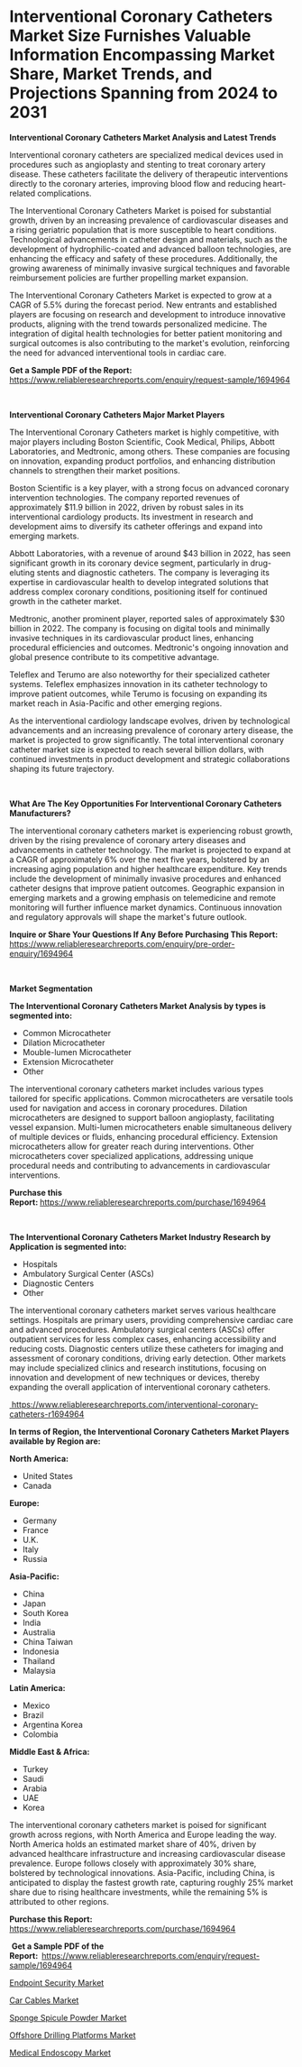 <p><h1>Interventional Coronary Catheters Market Size Furnishes Valuable Information Encompassing Market Share, Market Trends, and Projections Spanning from 2024 to 2031</h1></p><p><strong>Interventional Coronary Catheters Market Analysis and Latest Trends</strong></p>
<p><p>Interventional coronary catheters are specialized medical devices used in procedures such as angioplasty and stenting to treat coronary artery disease. These catheters facilitate the delivery of therapeutic interventions directly to the coronary arteries, improving blood flow and reducing heart-related complications.</p><p>The Interventional Coronary Catheters Market is poised for substantial growth, driven by an increasing prevalence of cardiovascular diseases and a rising geriatric population that is more susceptible to heart conditions. Technological advancements in catheter design and materials, such as the development of hydrophilic-coated and advanced balloon technologies, are enhancing the efficacy and safety of these procedures. Additionally, the growing awareness of minimally invasive surgical techniques and favorable reimbursement policies are further propelling market expansion.</p><p>The Interventional Coronary Catheters Market is expected to grow at a CAGR of 5.5% during the forecast period. New entrants and established players are focusing on research and development to introduce innovative products, aligning with the trend towards personalized medicine. The integration of digital health technologies for better patient monitoring and surgical outcomes is also contributing to the market's evolution, reinforcing the need for advanced interventional tools in cardiac care.</p></p>
<p><strong>Get a Sample PDF of the Report:&nbsp;</strong> <a href="https://www.reliableresearchreports.com/enquiry/request-sample/1694964?utm_campaign=37&utm_medium=2&utm_source=Github&utm_content=ia&utm_term=06102024&utm_id=interventional-coronary-catheters">https://www.reliableresearchreports.com/enquiry/request-sample/1694964</a></p>
<p>&nbsp;</p>
<p><strong>Interventional Coronary Catheters Major Market Players</strong></p>
<p><p>The Interventional Coronary Catheters market is highly competitive, with major players including Boston Scientific, Cook Medical, Philips, Abbott Laboratories, and Medtronic, among others. These companies are focusing on innovation, expanding product portfolios, and enhancing distribution channels to strengthen their market positions.</p><p>Boston Scientific is a key player, with a strong focus on advanced coronary intervention technologies. The company reported revenues of approximately $11.9 billion in 2022, driven by robust sales in its interventional cardiology products. Its investment in research and development aims to diversify its catheter offerings and expand into emerging markets.</p><p>Abbott Laboratories, with a revenue of around $43 billion in 2022, has seen significant growth in its coronary device segment, particularly in drug-eluting stents and diagnostic catheters. The company is leveraging its expertise in cardiovascular health to develop integrated solutions that address complex coronary conditions, positioning itself for continued growth in the catheter market.</p><p>Medtronic, another prominent player, reported sales of approximately $30 billion in 2022. The company is focusing on digital tools and minimally invasive techniques in its cardiovascular product lines, enhancing procedural efficiencies and outcomes. Medtronic's ongoing innovation and global presence contribute to its competitive advantage.</p><p>Teleflex and Terumo are also noteworthy for their specialized catheter systems. Teleflex emphasizes innovation in its catheter technology to improve patient outcomes, while Terumo is focusing on expanding its market reach in Asia-Pacific and other emerging regions.</p><p>As the interventional cardiology landscape evolves, driven by technological advancements and an increasing prevalence of coronary artery disease, the market is projected to grow significantly. The total interventional coronary catheter market size is expected to reach several billion dollars, with continued investments in product development and strategic collaborations shaping its future trajectory.</p></p>
<p>&nbsp;</p>
<p><strong>What Are The Key Opportunities For Interventional Coronary Catheters Manufacturers?</strong></p>
<p><p>The interventional coronary catheters market is experiencing robust growth, driven by the rising prevalence of coronary artery diseases and advancements in catheter technology. The market is projected to expand at a CAGR of approximately 6% over the next five years, bolstered by an increasing aging population and higher healthcare expenditure. Key trends include the development of minimally invasive procedures and enhanced catheter designs that improve patient outcomes. Geographic expansion in emerging markets and a growing emphasis on telemedicine and remote monitoring will further influence market dynamics. Continuous innovation and regulatory approvals will shape the market's future outlook.</p></p>
<p><strong>Inquire or Share Your Questions If Any Before Purchasing This Report:</strong> <a href="https://www.reliableresearchreports.com/enquiry/pre-order-enquiry/1694964?utm_campaign=37&utm_medium=2&utm_source=Github&utm_content=ia&utm_term=06102024&utm_id=interventional-coronary-catheters">https://www.reliableresearchreports.com/enquiry/pre-order-enquiry/1694964</a></p>
<p>&nbsp;</p>
<p><strong>Market Segmentation</strong></p>
<p><strong>The Interventional Coronary Catheters Market Analysis by types is segmented into:</strong></p>
<p><ul><li>Common Microcatheter</li><li>Dilation Microcatheter</li><li>Mouble-lumen Microcatheter</li><li>Extension Microcatheter</li><li>Other</li></ul></p>
<p><p>The interventional coronary catheters market includes various types tailored for specific applications. Common microcatheters are versatile tools used for navigation and access in coronary procedures. Dilation microcatheters are designed to support balloon angioplasty, facilitating vessel expansion. Multi-lumen microcatheters enable simultaneous delivery of multiple devices or fluids, enhancing procedural efficiency. Extension microcatheters allow for greater reach during interventions. Other microcatheters cover specialized applications, addressing unique procedural needs and contributing to advancements in cardiovascular interventions.</p></p>
<p><strong>Purchase this Report:&nbsp;</strong><a href="https://www.reliableresearchreports.com/purchase/1694964?utm_campaign=37&utm_medium=2&utm_source=Github&utm_content=ia&utm_term=06102024&utm_id=interventional-coronary-catheters">https://www.reliableresearchreports.com/purchase/1694964</a></p>
<p>&nbsp;</p>
<p><strong>The Interventional Coronary Catheters Market Industry Research by Application is segmented into:</strong></p>
<p><ul><li>Hospitals</li><li>Ambulatory Surgical Center (ASCs)</li><li>Diagnostic Centers</li><li>Other</li></ul></p>
<p><p>The interventional coronary catheters market serves various healthcare settings. Hospitals are primary users, providing comprehensive cardiac care and advanced procedures. Ambulatory surgical centers (ASCs) offer outpatient services for less complex cases, enhancing accessibility and reducing costs. Diagnostic centers utilize these catheters for imaging and assessment of coronary conditions, driving early detection. Other markets may include specialized clinics and research institutions, focusing on innovation and development of new techniques or devices, thereby expanding the overall application of interventional coronary catheters.</p></p>
<p><a href="https://www.reliableresearchreports.com/interventional-coronary-catheters-r1694964?utm_campaign=37&utm_medium=2&utm_source=Github&utm_content=ia&utm_term=06102024&utm_id=interventional-coronary-catheters">&nbsp;https://www.reliableresearchreports.com/interventional-coronary-catheters-r1694964</a></p>
<p><strong>In terms of Region, the Interventional Coronary Catheters Market Players available by Region are:</strong></p>
<p>
    <p> <strong> North America: </strong>
        <ul>
            <li>United States</li>
            <li>Canada</li>
        </ul>
        </p> 
    <p> <strong> Europe: </strong>
        <ul>
            <li>Germany</li>
            <li>France</li>
            <li>U.K.</li>
            <li>Italy</li>
            <li>Russia</li>
        </ul>
        </p> 
    <p> <strong> Asia-Pacific: </strong>
        <ul>
            <li>China</li>
            <li>Japan</li>
            <li>South Korea</li>
            <li>India</li>
            <li>Australia</li>
            <li>China Taiwan</li>
            <li>Indonesia</li>
            <li>Thailand</li>
            <li>Malaysia</li>
        </ul>
        </p> 
    <p> <strong> Latin America: </strong>
        <ul>
            <li>Mexico</li>
            <li>Brazil</li>
            <li>Argentina Korea</li>
            <li>Colombia</li>
        </ul>
        </p> 
    <p> <strong> Middle East & Africa: </strong>
        <ul>
            <li>Turkey</li>
            <li>Saudi</li>
            <li>Arabia</li>
            <li>UAE</li>
            <li>Korea</li>
        </ul>
    </p>
    </p>
<p><p>The interventional coronary catheters market is poised for significant growth across regions, with North America and Europe leading the way. North America holds an estimated market share of 40%, driven by advanced healthcare infrastructure and increasing cardiovascular disease prevalence. Europe follows closely with approximately 30% share, bolstered by technological innovations. Asia-Pacific, including China, is anticipated to display the fastest growth rate, capturing roughly 25% market share due to rising healthcare investments, while the remaining 5% is attributed to other regions.</p></p>
<p><strong>Purchase this Report: </strong><a href="https://www.reliableresearchreports.com/purchase/1694964?utm_campaign=37&utm_medium=2&utm_source=Github&utm_content=ia&utm_term=06102024&utm_id=interventional-coronary-catheters">https://www.reliableresearchreports.com/purchase/1694964</a></p>
<p>&nbsp;<strong>Get a Sample PDF of the Report:&nbsp;&nbsp;</strong><a href="https://www.reliableresearchreports.com/enquiry/request-sample/1694964?utm_campaign=37&utm_medium=2&utm_source=Github&utm_content=ia&utm_term=06102024&utm_id=interventional-coronary-catheters">https://www.reliableresearchreports.com/enquiry/request-sample/1694964</a></p>
<p><strong></strong></p>
<p><p><a href="https://www.linkedin.com/pulse/regulatory-landscape-its-influence-global-endpoint-security-market-yi3xe?utm_campaign=37&utm_medium=2&utm_source=Github&utm_content=ia&utm_term=06102024&utm_id=interventional-coronary-catheters">Endpoint Security Market</a></p><p><a href="https://issuu.com/reportprime-2/docs/car-cables-market-size-2030.pptx_32c2a77fe255fd?utm_campaign=37&utm_medium=2&utm_source=Github&utm_content=ia&utm_term=06102024&utm_id=interventional-coronary-catheters">Car Cables Market</a></p><p><a href="https://medium.com/@tatehahn/sponge-spicule-powder-industry-forecast-market-shifts-and-strategic-imperatives-2024-2031-13d845fe849a?postPublishedType=repub&utm_campaign=37&utm_medium=2&utm_source=Github&utm_content=ia&utm_term=06102024&utm_id=interventional-coronary-catheters">Sponge Spicule Powder Market</a></p><p><a href="https://issuu.com/reportprime-2/docs/offshore-drilling-platforms-market-_dcccc3d210f413?utm_campaign=37&utm_medium=2&utm_source=Github&utm_content=ia&utm_term=06102024&utm_id=interventional-coronary-catheters">Offshore Drilling Platforms Market</a></p><p><a href="https://github.com/SamiaHussain82/Market-Research-Report-List-1/blob/main/medical-endoscopy-market.md?utm_campaign=37&utm_medium=2&utm_source=Github&utm_content=ia&utm_term=06102024&utm_id=interventional-coronary-catheters">Medical Endoscopy Market</a></p></p>